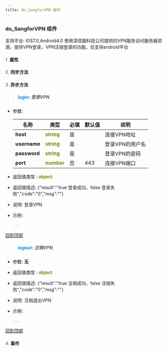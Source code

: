 ```yaml
---
title: do_SangforVPN 组件
---
```


### do_SangforVPN 组件

 支持平台: iOS7.0,Android4.0
 使用深信服科技公司提供的VPN服务访问服务器资源，提供VPN登录，VPN注销登录的功能，仅支持android平台

#### <font color ='#40A977'>**1.**</font> 属性

#### <font color ='#40A977'>**2.**</font> 同步方法

#### <font color ='#40A977'>**3.**</font> 异步方法

>##### <font color ='#0092db'>**login**</font>: 登录VPN

- 参数:

  名称 | 类型 |必填|默认值|说明
  ---- |-------------  |--------------|--------|------
  **host** |<font color ='#808000'>**string**</font> | 是 | |连接VPN地址
  **username** |<font color ='#808000'>**string**</font> | 是 | |登录VPN的用户名
  **password** |<font color ='#808000'>**string**</font> | 是 | |登录VPN的密码
  **port** |<font color ='#808000'>**number**</font> | 否 | 443|连接VPN端口
- 返回值类型 : <font color ='#808000'>**object**</font>
- 返回值描述: {"result":"true 登录成功，false 登录失败","code":"0","msg":""}
- 说明: 登录VPN
- 示例:

  ```javascript
  ...

  ```

[回到顶部](#top)

>##### <font color ='#0092db'>**logout**</font>: 注销VPN

- 参数: **无**
- 返回值类型 : <font color ='#808000'>**object**</font>
- 返回值描述: {"result":"true 注销成功，false 注销失败","code":"0","msg":""}
- 说明: 注销退出VPN
- 示例:

  ```javascript
  ...

  ```

[回到顶部](#top)


#### <font color ='#40A977'>**4.**</font> 事件


